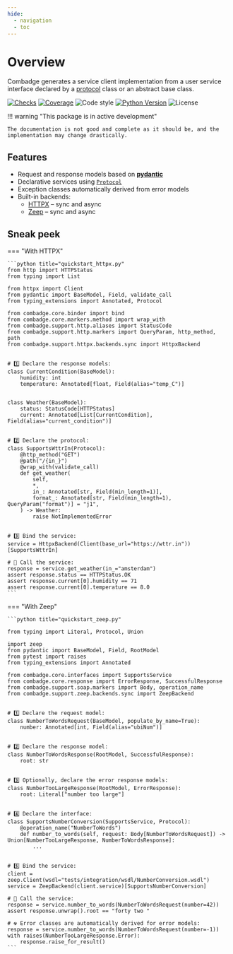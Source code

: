 ```yaml
---
hide:
  - navigation
  - toc
---
```


# Overview

Combadge generates a service client implementation from a user service interface
declared by a [protocol](https://peps.python.org/pep-0544/) class or an abstract base class.

[![Checks](https://img.shields.io/github/checks-status/kpn/combadge/main?logo=github)](https://github.com/kpn/combadge/actions/workflows/check.yaml)
[![Coverage](https://codecov.io/gh/kpn/combadge/branch/main/graph/badge.svg?token=ZAqYAaTXwE)](https://codecov.io/gh/kpn/combadge)
![Code style](https://img.shields.io/badge/code%20style-black-000000.svg)
[![Python Version](https://img.shields.io/pypi/pyversions/combadge?logo=python&logoColor=yellow)](https://pypi.org/project/combadge/)
![License](https://img.shields.io/github/license/kpn/combadge)

!!! warning "This package is in active development"

    The documentation is not good and complete as it should be, and the implementation may change drastically.

## Features

- Request and response models based on [**pydantic**](https://docs.pydantic.dev/)
- Declarative services using [`Protocol`](https://peps.python.org/pep-0544/)
- Exception classes automatically derived from error models
- Built-in backends:
    - [HTTPX](https://www.python-httpx.org/) – sync and async
    - [Zeep](https://docs.python-zeep.org/en/master/) – sync and async

## Sneak peek

=== "With HTTPX"

    ```python title="quickstart_httpx.py"
    from http import HTTPStatus
    from typing import List

    from httpx import Client
    from pydantic import BaseModel, Field, validate_call
    from typing_extensions import Annotated, Protocol

    from combadge.core.binder import bind
    from combadge.core.markers.method import wrap_with
    from combadge.support.http.aliases import StatusCode
    from combadge.support.http.markers import QueryParam, http_method, path
    from combadge.support.httpx.backends.sync import HttpxBackend


    # 1️⃣ Declare the response models:
    class CurrentCondition(BaseModel):
        humidity: int
        temperature: Annotated[float, Field(alias="temp_C")]


    class Weather(BaseModel):
        status: StatusCode[HTTPStatus]
        current: Annotated[List[CurrentCondition], Field(alias="current_condition")]


    # 2️⃣ Declare the protocol:
    class SupportsWttrIn(Protocol):
        @http_method("GET")
        @path("/{in_}")
        @wrap_with(validate_call)
        def get_weather(
            self,
            *,
            in_: Annotated[str, Field(min_length=1)],
            format_: Annotated[str, Field(min_length=1), QueryParam("format")] = "j1",
        ) -> Weather:
            raise NotImplementedError


    # 3️⃣ Bind the service:
    service = HttpxBackend(Client(base_url="https://wttr.in"))[SupportsWttrIn]

    # 🚀 Call the service:
    response = service.get_weather(in_="amsterdam")
    assert response.status == HTTPStatus.OK
    assert response.current[0].humidity == 71
    assert response.current[0].temperature == 8.0
    ```

=== "With Zeep"

    ```python title="quickstart_zeep.py"

    from typing import Literal, Protocol, Union

    import zeep
    from pydantic import BaseModel, Field, RootModel
    from pytest import raises
    from typing_extensions import Annotated

    from combadge.core.interfaces import SupportsService
    from combadge.core.response import ErrorResponse, SuccessfulResponse
    from combadge.support.soap.markers import Body, operation_name
    from combadge.support.zeep.backends.sync import ZeepBackend


    # 1️⃣ Declare the request model:
    class NumberToWordsRequest(BaseModel, populate_by_name=True):
        number: Annotated[int, Field(alias="ubiNum")]


    # 2️⃣ Declare the response model:
    class NumberToWordsResponse(RootModel, SuccessfulResponse):
        root: str


    # 3️⃣ Optionally, declare the error response models:
    class NumberTooLargeResponse(RootModel, ErrorResponse):
        root: Literal["number too large"]


    # 4️⃣ Declare the interface:
    class SupportsNumberConversion(SupportsService, Protocol):
        @operation_name("NumberToWords")
        def number_to_words(self, request: Body[NumberToWordsRequest]) -> Union[NumberTooLargeResponse, NumberToWordsResponse]:
            ...


    # 5️⃣ Bind the service:
    client = zeep.Client(wsdl="tests/integration/wsdl/NumberConversion.wsdl")
    service = ZeepBackend(client.service)[SupportsNumberConversion]

    # 🚀 Call the service:
    response = service.number_to_words(NumberToWordsRequest(number=42))
    assert response.unwrap().root == "forty two "

    # ☢️ Error classes are automatically derived for error models:
    response = service.number_to_words(NumberToWordsRequest(number=-1))
    with raises(NumberTooLargeResponse.Error):
        response.raise_for_result()
    ```
